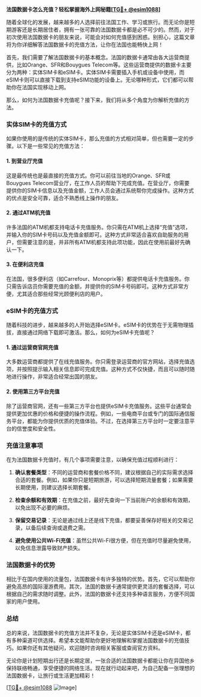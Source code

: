 **法国数据卡怎么充值？轻松掌握海外上网秘籍[[TG💪+ @esim1088](https://t.me/s/esim1088)]**

随着全球化的发展，越来越多的人选择前往法国工作、学习或旅行。而无论你是短期游客还是长期居住者，拥有一张可靠的法国数据卡都是必不可少的。然而，对于初次使用法国数据卡的朋友来说，可能会对如何充值感到困惑。别担心，这篇文章将为你详细解答法国数据卡的充值方法，让你在法国也能畅快上网！

首先，我们需要了解法国数据卡的基本概念。法国的数据卡通常由各大运营商提供，比如Orange、SFR和Bouygues Telecom等。这些运营商提供的数据卡主要分为两种：实体SIM卡和eSIM卡。实体SIM卡需要插入手机或设备中使用，而eSIM卡则可以直接下载到支持eSIM功能的设备上。无论哪种形式，它们都可以帮助你在法国实现移动上网。

那么，如何为法国数据卡充值呢？接下来，我们将从多个角度为你解析充值的方法。

### 实体SIM卡的充值方式

如果你使用的是传统的实体SIM卡，那么充值的方式相对简单，但也需要一定的步骤。以下是一些常见的充值方法：

#### 1. 到营业厅充值
这是最传统也是最直接的充值方式。你可以前往当地的Orange、SFR或Bouygues Telecom营业厅，在工作人员的帮助下完成充值。在营业厅，你需要提供你的SIM卡信息以及充值金额，工作人员会通过系统帮你完成操作。这种方式的优点是安全可靠，适合不熟悉线上操作的朋友。

#### 2. 通过ATM机充值
许多法国的ATM机都支持电话卡充值服务。你只需在ATM机上选择“充值”选项，并输入你的SIM卡号码以及充值金额即可。这种方式非常适合喜欢自助服务的用户，但需要注意的是，并非所有ATM机都支持此项功能，因此在使用前最好先确认一下。

#### 3. 在便利店充值
在法国，很多便利店（如Carrefour、Monoprix等）都提供电话卡充值服务。你只需告诉店员你需要充值的金额，并提供你的SIM卡号码即可。这种方式非常方便，尤其适合那些经常光顾便利店的用户。

### eSIM卡的充值方式

随着科技的进步，越来越多的人开始选择eSIM卡。eSIM卡的优势在于无需物理插拔，直接通过网络下载即可激活。那么，如何为eSIM卡充值呢？

#### 1. 通过运营商官网充值
大多数运营商都提供了在线充值服务。你只需登录运营商的官方网站，选择充值选项，并按照提示输入相关信息即可完成充值。这种方式不仅快捷，而且可以随时随地进行操作，非常适合经常出国的朋友。

#### 2. 使用第三方平台充值
除了运营商官网，还有一些第三方平台也提供eSIM卡充值服务。这些平台通常会提供更加优惠的价格和便捷的操作流程。例如，一些电商平台或专门的国际通信服务平台，都能为你提供优质的充值体验。不过，在选择第三方平台时一定要注意平台的信誉度和安全性。

### 充值注意事项

在为法国数据卡充值时，有几个事项需要注意，以确保充值过程顺利进行：

1. **确认套餐类型**：不同的运营商和套餐价格不同，建议根据自己的实际需求选择合适的套餐。例如，如果你只是短期旅游，可以选择短期流量套餐；如果需要长期使用，则建议选择长期套餐。
   
2. **检查余额和有效期**：在充值之前，最好先查询一下当前账户的余额和有效期，以免出现不必要的麻烦。

3. **保留交易记录**：无论是通过线上还是线下充值，都要妥善保存好相关的交易记录，以备后续查询或退费之需。

4. **避免使用公共Wi-Fi充值**：虽然公共Wi-Fi很方便，但在充值时尽量避免使用，以免信息泄露导致财产损失。

### 法国数据卡的优势

相比于在国内使用的流量包，法国数据卡有许多独特的优势。首先，它可以帮助你避免高昂的国际漫游费用。其次，法国的数据卡通常提供更灵活的套餐选择，可以根据自己的需求随时调整。此外，法国的数据卡还支持多种语言服务，方便不同国家的用户使用。

### 总结

总的来说，法国数据卡的充值方法并不复杂，无论是实体SIM卡还是eSIM卡，都有多种渠道可供选择。希望本文能帮助你更好地理解和掌握法国数据卡的充值技巧。如果你还有其他疑问，欢迎随时咨询相关客服或查阅官方资料。

无论你是计划短期出行还是长期定居，一张合适的法国数据卡都能让你在异国他乡保持联络畅通，享受便捷的网络生活。现在就行动起来吧，为自己配备一张理想的法国数据卡，让旅行或生活更加精彩！

[[TG💪+ @esim1088](https://t.me/s/esim1088) ![Image](https://i.postimg.cc/4NQfJmqS/Snipaste-2025-05-13-00-14-12.png)]